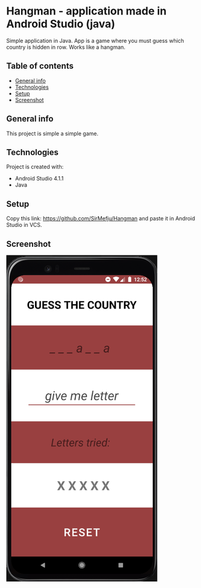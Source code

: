 # Hangman - application made in Android Studio (java)
Simple application in Java. App is a game where you must guess which country is hidden in row.
Works like a hangman.
## Table of contents
* [General info](#general-info)
* [Technologies](#technologies)
* [Setup](#setup)
* [Screenshot](#screenshot)
## General info
This project is simple a simple game.
## Technologies
Project is created with:
* Android Studio 4.1.1
* Java
## Setup
Copy this link: https://github.com/SirMefju/Hangman and paste it in Android Studio in VCS.
## Screenshot
![](https://github.com/SirMefju/Hangman/blob/master/screenshot.png)
